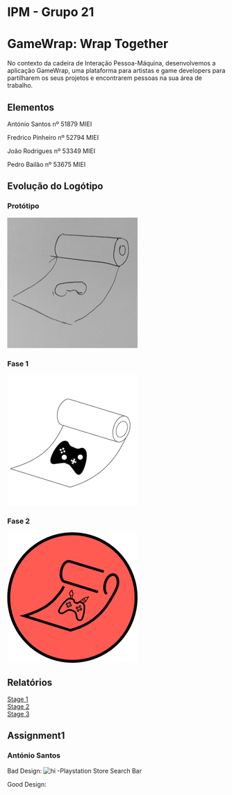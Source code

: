 # IPM - Grupo 21

# GameWrap: Wrap Together

No contexto da cadeira de Interação Pessoa-Máquina, desenvolvemos a aplicação GameWrap, uma plataforma para artistas e game developers para partilharem os seus projetos e encontrarem pessoas na sua área de trabalho.

## Elementos

António Santos
nº 51879
MIEI

Fredrico Pinheiro
nº 52794
MIEI

João Rodrigues
nº 53349
MIEI

Pedro Bailão
nº 53675
MIEI

## Evolução do Logótipo

### Protótipo

<img src="Fase1.PNG" alt="hi" class="inline"/>

### Fase 1

<img src="Fase2.PNG" alt="hi" class="inline"/>

### Fase 2

<img src="gameWrapPrototipo.png" alt="hi" class="inline"/>

## Relatórios

<a href="IPM_stage_1_51879_52794_53349_53675.pdf">Stage 1</a><br>
<a href="IPM_stage2_21_51879_52794_53349_53675.pdf">Stage 2</a><br>
<a href="G_21_stage3.pdf">Stage 3</a>

## Assignment1

### António Santos
Bad Design:
<img src="badDesignAntonio.png" alt="hi" class="inline"/>
-Playstation Store Search Bar

Good Design:

